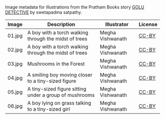 Image metadata for illustrations from the Pratham Books story [GOLU DETECTIVE](https://storyweaver.org.in/stories/2413-golu-detective) by swetapadma satpathy.

Image | Description | Illustrator | License
----- | ----------- | ----------- | -------
01.jpg | A boy with a torch walking through the midst of trees | Megha Vishwanath | [CC-BY](https://creativecommons.org/licenses/by/4.0/)
02.jpg | A boy with a torch walking through the midst of trees | Megha Vishwanath | [CC-BY](https://creativecommons.org/licenses/by/4.0/)
03.jpg | Mushrooms in the Forest | Megha Vishwanath | [CC-BY](https://creativecommons.org/licenses/by/4.0/)
04.jpg | A smiling boy moving closer to a tiny-sized figure | Megha Vishwanath | [CC-BY](https://creativecommons.org/licenses/by/4.0/)
05.jpg | A tiny-sized figure sitting under a group of mushrooms | Megha Vishwanath | [CC-BY](https://creativecommons.org/licenses/by/4.0/)
06.jpg | A boy lying on grass talking to a tiny-sized girl  | Megha Vishwanath | [CC-BY](https://creativecommons.org/licenses/by/4.0/)